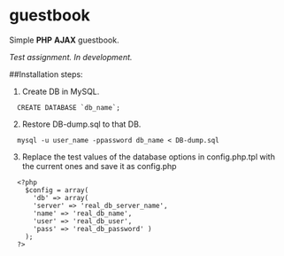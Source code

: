 # guestbook
Simple **PHP** **AJAX** guestbook.

_Test assignment. In development._

##Installation steps:

1. Create DB in MySQL.
  
  ```
    CREATE DATABASE `db_name`;
  ```
2. Restore DB-dump.sql to that DB.
  
  ```
    mysql -u user_name -ppassword db_name < DB-dump.sql
  ```
3. Replace the test values of the database options in config.php.tpl with the current ones and save it as config.php
  
  ```
    <?php
      $config = array(
        'db' => array(
        'server' => 'real_db_server_name',
        'name' => 'real_db_name',
        'user' => 'real_db_user',
        'pass' => 'real_db_password' )
      );
    ?>
  ```
